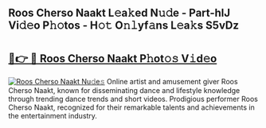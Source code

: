 ## Roos Cherso Naakt L𝚎a𝚔ed N𝚞𝚍e - Part-hlJ Vi𝚍𝚎o P𝚑𝚘tos - H𝚘𝚝 O𝚗𝚕yf𝚊ns L𝚎a𝚔s S5vDz

# <h2><a href="http://kf5ub3p.oniu.top/?m=Roos+Cherso+Naakt">🔗👉 🔴 Roos Cherso Naakt P𝚑ot𝚘𝚜 V𝚒d𝚎o</a></h2>

[![Roos Cherso Naakt Nu𝚍e𝚜](https://i.imgur.com/0qMVB7G.gif)](http://kf5ub3p.oniu.top/?m=Roos+Cherso+Naakt)
Online artist and amusement giver Roos Cherso Naakt, known for disseminating dance and lifestyle knowledge through trending dance trends and short videos. Prodigious performer Roos Cherso Naakt, recognized for their remarkable talents and achievements in the entertainment industry.  
